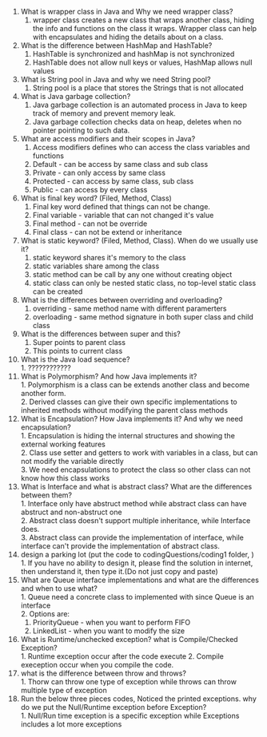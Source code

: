 1. What is wrapper class in Java and Why we need wrapper class? 
	1. wrapper class creates a new class that wraps another class, hiding the info and functions on the class it wraps. Wrapper class can help with encapsulates and hiding the details about on a class.
2.  What is the difference between HashMap and HashTable?
	1. HashTable is synchronized and hashMap is not synchronized 
	2. HashTable does not allow null keys or values, HashMap allows null values
3.  What is String pool in Java and why we need String pool? 
	1. String pool is a place that stores the Strings that is not allocated
4.  What is Java garbage collection?
	1. Java garbage collection is an automated process in Java to keep track of memory and prevent memory leak.
	2. Java garbage collection checks data on heap, deletes when no pointer pointing to such data.
5.  What are access modifiers and their scopes in Java? 
	1. Access modifiers defines who can access the class variables and functions
	2. Default	- can be access by same class and sub class
	3. Private	- can only access by same class
	4. Protected - can access by same class, sub class
	5. Public	- can access by every class
6.  What is final key word? (Filed, Method, Class)
	1. Final key word defined that things can not be change.
	2. Final variable - variable that can not changed it's value
	3. Final method - can not be override
	4. Final class - can not be extend or inheritance
7.  What is static keyword? (Filed, Method, Class). When do we usually use it?
	1. static keyword shares it's memory to the class
	2. static variables share among the class
	3. static method can be call by any one without creating object
	4. static class can only be nested static class, no top-level static class can be created
8.  What is the differences between overriding and overloading?
	1. overriding - same method name with different paramerters
	2. overloading - same method signature in both super class and child class
9.  What is the differences between super and this?
	1. Super points to parent class
	2. This points to current class
10.  What is the Java load sequence?  
	1. ????????????
11.  What is Polymorphism? And how Java implements it?  
	1. Polymorphism is a class can be extends another class and become another form.  
	2. Derived classes can give their own specific implementations to inherited methods without modifying the parent class methods 
12.  What is Encapsulation? How Java implements it? And why we need encapsulation?  
	1. Encapsulation is hiding the internal structures and showing the external working features  
	2. Class use setter and getters to work with variables in a class, but can not modify the variable directly  
	3. We need encapsulations to protect the class so other class can not know how this class works  
13.  What is Interface and what is abstract class? What are the differences between them?  
	1. Interface only have abstruct method while abstract class can have abstruct and non-abstruct one  
	2. Abstract class doesn't support multiple inheritance, while Interface does.  
	3. Abstract class can provide the implementation of interface, while interface can't provide the implementation of abstract class.  
14.  design a parking lot (put the code to codingQuestions/coding1 folder, )  
	1.  If you have no ability to design it, please find the solution in internet, then understand it, then type it.(Do not just copy and paste)
15.  What are Queue interface implementations and what are the differences and when to use what?   
	1. Queue need a concrete class to implemented with since Queue is an interface  
	2. Options are:  
		1. PriorityQueue - when you want to perform FIFO
		2. LinkedList  - when you want to modify the size 
16.  What is Runtime/unchecked exception? what is Compile/Checked Exception?  
	1. Runtime exception occur after the code execute
	2. Compile exeception occur when you compile the code.
17.  what is the difference between throw and throws?  
	1. Thorw can throw one type of exception while throws can throw multiple type of exception
18.  Run the below three pieces codes, Noticed the printed exceptions. why do we put the Null/Runtime exception before Exception?  
	1. Null/Run time exception is a specific exception while Exceptions includes a lot more exceptions
  
	